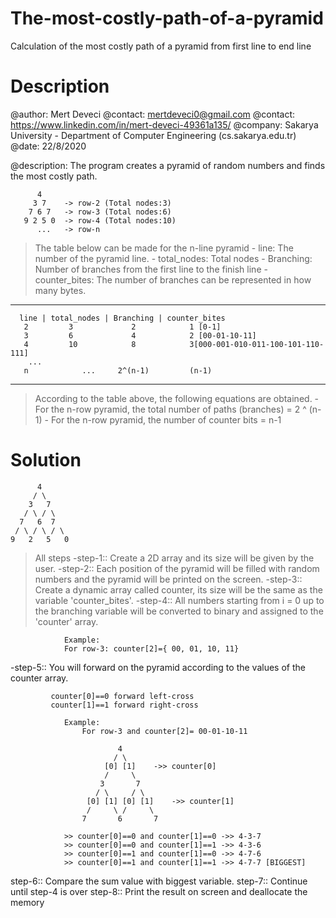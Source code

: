 # The-most-costly-path-of-a-pyramid
Calculation of the most costly path of a pyramid from first line to end line


# Description
@author: Mert Deveci
@contact: mertdeveci0@gmail.com
@contact: https://www.linkedin.com/in/mert-deveci-49361a135/
@company: Sakarya University - Department of Computer Engineering (cs.sakarya.edu.tr)
@date: 22/8/2020

@description: The program creates a pyramid of random numbers and finds the most costly path.

 	 	  4		
   	     3 7	-> row-2 (Total nodes:3)
  		7 6 7	-> row-3 (Total nodes:6)
 	   9 2 5 0  -> row-4 (Total nodes:10)
 		  ...	-> row-n 

>The table below can be made for the n-line pyramid
 	 - line: The number of the pyramid line.
 	 - total_nodes: Total nodes
     - Branching: Number of branches from the first line to the finish line
     - counter_bites: The number of branches can be represented in how many bytes.
_____________________________________________________________________________
	  line | total_nodes | Branching | counter_bites				
 	   2		 3  		   2  		    1 [0-1]					
       3	 	 6 		       4 		    2 [00-01-10-11]				
       4 		 10			   8 	        3[000-001-010-011-100-101-110-111]
        ...												
       n 		    ... 	2^(n-1)		    (n-1)					
_____________________________________________________________________________

> According to the table above, the following equations are obtained.
  		- For the n-row pyramid, the total number of paths (branches) = 2 ^ (n-1)
  		- For the n-row pyramid, the number of counter bits = n-1


 	
		
# Solution		  	

          4
         / \
	    3   7
	   / \ / \
      7   6	 7
  	 / \ / \ / \
    9   2   5   0

> All steps
  -step-1:: Create a 2D array and its size will be given by the user.
  -step-2:: Each position of the pyramid will be filled with random numbers and the pyramid will be printed on the screen.
  -step-3:: Create a dynamic array called counter, its size will be the same as the variable 'counter_bites'.
  -step-4:: All numbers starting from i = 0 up to the branching variable will be converted to binary and assigned to the 'counter' array.
 			
 				Example:
				For row-3: counter[2]={ 00, 01, 10, 11}

  -step-5:: You will forward on the pyramid according to the values of the counter array.
  
  			 counter[0]==0 forward left-cross
  			 counter[1]==1 forward right-cross
  			 
  				Example:
  					For row-3 and counter[2]= 00-01-10-11 

  						    4
	  				       / \
	  				     [0] [1] 	->> counter[0]
	  				     / 	   \
	  				    3	    7
					   / \ 	   / \
					 [0] [1] [0] [1]	->> counter[1]
					 /     \ /     \
					7	    6 	    7       

 				>> counter[0]==0 and counter[1]==0 ->> 4-3-7
				>> counter[0]==0 and counter[1]==1 ->> 4-3-6
 				>> counter[0]==1 and counter[1]==0 ->> 4-7-6
				>> counter[0]==1 and counter[1]==1 ->> 4-7-7 [BIGGEST]

  step-6:: Compare the sum value with biggest variable.
  step-7:: Continue until step-4 is over
  step-8:: Print the result on screen and deallocate the memory


